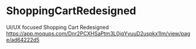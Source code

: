 # ShoppingCartRedesigned
UI/UX focused Shopping Cart Redesigned
https://app.moqups.com/Dnr2PCXHSaPtm3L0jqYvuuD2uspkx1Im/view/page/ad64222d5
